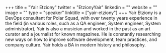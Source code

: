 +++
title = "Yair Etziony"
twitter = "EtzionyYair"
linkedin = ""
website = ""
image = ""
type = "speaker"
linktitle = ["yair-etziony"]
+++
Yair Etziony is a DevOps consultant for Polar Squad, with over twenty years experience in the field (in various roles, such as a QA engineer, System engineer, System administrator), Yair is also a musician and worked in the past as an art curator and a journalist for known magazines. He is constantly researching new ways on how to improve software development, team practices, and company culture. Yair holds a BA in modern history and philosophy.
